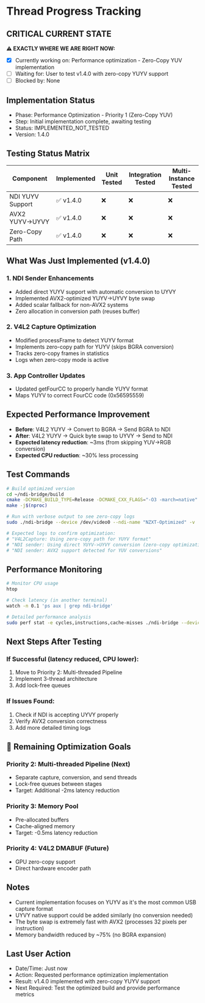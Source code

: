 # Thread Progress Tracking

## CRITICAL CURRENT STATE
**⚠️ EXACTLY WHERE WE ARE RIGHT NOW:**
- [x] Currently working on: Performance optimization - Zero-Copy YUV implementation
- [ ] Waiting for: User to test v1.4.0 with zero-copy YUYV support
- [ ] Blocked by: None

## Implementation Status
- Phase: Performance Optimization - Priority 1 (Zero-Copy YUV)
- Step: Initial implementation complete, awaiting testing
- Status: IMPLEMENTED_NOT_TESTED
- Version: 1.4.0

## Testing Status Matrix
| Component | Implemented | Unit Tested | Integration Tested | Multi-Instance Tested | 
|-----------|------------|-------------|--------------------|-----------------------|
| NDI YUYV Support | ✅ v1.4.0 | ❌ | ❌ | ❌ |
| AVX2 YUYV→UYVY | ✅ v1.4.0 | ❌ | ❌ | ❌ |
| Zero-Copy Path | ✅ v1.4.0 | ❌ | ❌ | ❌ |

## What Was Just Implemented (v1.4.0)

### 1. NDI Sender Enhancements
- Added direct YUYV support with automatic conversion to UYVY
- Implemented AVX2-optimized YUYV→UYVY byte swap
- Added scalar fallback for non-AVX2 systems
- Zero allocation in conversion path (reuses buffer)

### 2. V4L2 Capture Optimization
- Modified processFrame to detect YUYV format
- Implements zero-copy path for YUYV (skips BGRA conversion)
- Tracks zero-copy frames in statistics
- Logs when zero-copy mode is active

### 3. App Controller Updates
- Updated getFourCC to properly handle YUYV format
- Maps YUYV to correct FourCC code (0x56595559)

## Expected Performance Improvement
- **Before**: V4L2 YUYV → Convert to BGRA → Send BGRA to NDI
- **After**: V4L2 YUYV → Quick byte swap to UYVY → Send to NDI
- **Expected latency reduction**: ~3ms (from skipping YUV→RGB conversion)
- **Expected CPU reduction**: ~30% less processing

## Test Commands
```bash
# Build optimized version
cd ~/ndi-bridge/build
cmake -DCMAKE_BUILD_TYPE=Release -DCMAKE_CXX_FLAGS="-O3 -march=native" ..
make -j$(nproc)

# Run with verbose output to see zero-copy logs
sudo ./ndi-bridge --device /dev/video0 --ndi-name "NZXT-Optimized" -v

# Expected logs to confirm optimization:
# "V4L2Capture: Using zero-copy path for YUYV format"
# "NDI sender: Using direct YUYV->UYVY conversion (zero-copy optimization)"
# "NDI sender: AVX2 support detected for YUV conversions"
```

## Performance Monitoring
```bash
# Monitor CPU usage
htop

# Check latency (in another terminal)
watch -n 0.1 'ps aux | grep ndi-bridge'

# Detailed performance analysis
sudo perf stat -e cycles,instructions,cache-misses ./ndi-bridge --device /dev/video0
```

## Next Steps After Testing

### If Successful (latency reduced, CPU lower):
1. Move to Priority 2: Multi-threaded Pipeline
2. Implement 3-thread architecture
3. Add lock-free queues

### If Issues Found:
1. Check if NDI is accepting UYVY properly
2. Verify AVX2 conversion correctness
3. Add more detailed timing logs

## 🎯 Remaining Optimization Goals

### Priority 2: Multi-threaded Pipeline (Next)
- Separate capture, conversion, and send threads
- Lock-free queues between stages
- Target: Additional -2ms latency reduction

### Priority 3: Memory Pool
- Pre-allocated buffers
- Cache-aligned memory
- Target: -0.5ms latency reduction

### Priority 4: V4L2 DMABUF (Future)
- GPU zero-copy support
- Direct hardware encoder path

## Notes
- Current implementation focuses on YUYV as it's the most common USB capture format
- UYVY native support could be added similarly (no conversion needed)
- The byte swap is extremely fast with AVX2 (processes 32 pixels per instruction)
- Memory bandwidth reduced by ~75% (no BGRA expansion)

## Last User Action
- Date/Time: Just now
- Action: Requested performance optimization implementation
- Result: v1.4.0 implemented with zero-copy YUYV support
- Next Required: Test the optimized build and provide performance metrics

